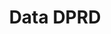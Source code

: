 ---
title: Data DPRD
organization: KPU REPUBLIK INDONESIA
notes: Data DPRD
resources:
  - name: CSV Data Semua
    url: 'https://github.com/pemiluAPI/pemilu-data/raw/master/dprd/data_semua.csv'
    format: csv
category:
  - DPRD
maintainer: ''
maintainer_email: ''
---